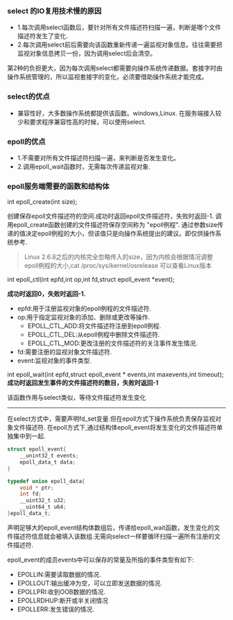 ### select 的IO复用技术慢的原因
- 1.每次调用select函数后，要针对所有文件描述符扫描一遍，判断是哪个文件描述符发生了变化.
- 2.每次调用select前后需要向该函数重新传递一遍监视对象信息。往往需要把监视对象信息拷贝一份，因为调用select后会清空。

第2种的负担更大，因为每次调用select都需要向操作系统传递数据。套接字时由操作系统管理的，所以监视套接字的变化，必须要借助操作系统才能完成。

### select的优点
- 兼容性好，大多数操作系统都提供该函数。windows,Linux.
在服务端接入较少和要求程序兼容性高的时候，可以使用select.

### epoll的优点
- 1.不需要对所有文件描述符扫描一遍，来判断是否发生变化。
- 2.调用epoll\_wait函数时，无需每次传递监视对象.
### epoll服务端需要的函数和结构体

int epoll\_create(int size);

创建保存epoll文件描述符的空间.成功时返回epoll文件描述符，失败时返回-1.
调用epoll\_create函数创建的文件描述符保存空间称为 "epoll例程".
通过参数size传递的值决定epoll例程的大小，但该值只是向操作系统提出的建议。即仅供操作系统参考.
> Linux 2.6.8之后的内核完全忽略传入的size，因为内核会根据情况调整epoll例程的大小,cat /proc/sys/kernel/osrelease 可以查看Linux版本

int epoll\_ctl(int epfd,int op,int fd,struct epoll\_event \*event);

**成功时返回0，失败时返回-1.**
- epfd:用于注册监视对象的epoll例程的文件描述符.
- op:用于指定监视对象的添加、删除或更改等操作.
   - EPOLL\_CTL\_ADD:将文件描述符注册到epoll例程.
   - EPOLL\_CTL\_DEL:从epoll例程中删除文件描述符.
   - EPOLL\_CTL\_MOD:更改注册的文件描述符的关注事件发生情况.
- fd:需要注册的监视对象文件描述符.
- event:监视对象的事件类型.

int epoll\_wait(int epfd,struct epoll\_event \* events,int maxevents,int timeout);
**成功时返回发生事件的文件描述符的数目，失败时返回-1**

该函数作用与select类似，等待文件描述符发生变化

---

在select方式中，需要声明fd\_set变量.但在epoll方式下操作系统负责保存监视对象文件描述符.
在epoll方式下,通过结构体epoll\_event将发生变化的文件描述符单独集中到一起.
```c
struct epoll_event{
    __unint32_t events;
    epoll_data_t data;
}

typedef union epoll_data{
    void * ptr;
    int fd;
    __uint32_t u32;
    __uint64_t u64;
}epoll_data_t;
```
声明足够大的epoll\_event结构体数组后，传递给epoll\_wait函数，发生变化的文件描述符信息就会被填入该数组.无需向select一样要循环扫描一遍所有注册的文件描述符.

epoll\_event的成员events中可以保存的常量及所指的事件类型有如下:
- EPOLLIN:需要读取数据的情况.
- EPOLLOUT:输出缓冲为空，可以立即发送数据的情况.
- EPOLLPRI:收到OOB数据的情况.
- EPOLLRDHUP:断开或半关闭情况
- EPOLLERR:发生错误的情况.


